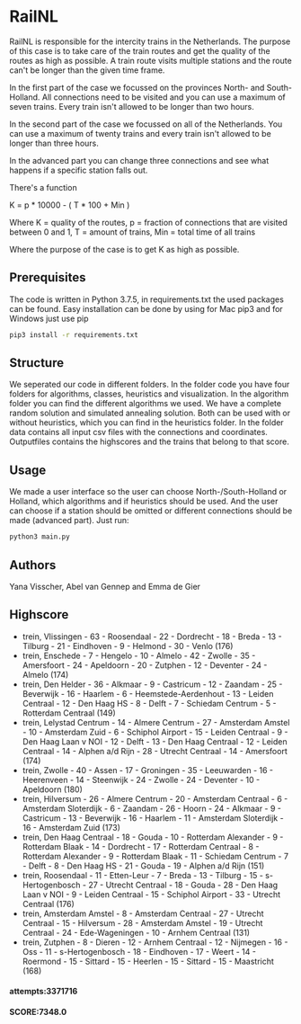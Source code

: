 # RailNL
RailNL is responsible for the intercity trains in the Netherlands. The purpose of this case is to take care of the train routes and get the quality of the routes as high as possible. A train route visits multiple stations and the route can't be longer than the given time frame.

In the first part of the case we focussed on the provinces North- and South-Holland. All connections need to be visited and you can use a maximum of seven trains. Every train isn't allowed to be longer than two hours.

In the second part of the case we focussed on all of the Netherlands. You can use a maximum of twenty trains and every train isn't allowed to be longer than three hours.

In the advanced part you can change three connections and see what happens if a specific station falls out.

There's a function

K = p * 10000 - ( T * 100 + Min )

Where K = quality of the routes, p = fraction of connections that are visited between 0 and 1,
T = amount of trains, Min = total time of all trains

Where the purpose of the case is to get K as high as possible.

## Prerequisites
The code is written in Python 3.7.5, in requirements.txt the used packages can be found.
Easy installation can be done by using for Mac pip3 and for Windows just use pip

```bash
pip3 install -r requirements.txt
```

## Structure
We seperated our code in different folders. In the folder code you have four folders for algorithms, classes, heuristics and visualization. In the algorithm folder you can find the different algorithms we used. We have a complete random solution and simulated annealing solution. Both can be used with or without heuristics, which you can find in the heuristics folder.
In the folder data contains all input csv files with the connections and coordinates. Outputfiles contains the highscores and the
trains that belong to that score.

## Usage
We made a user interface so the user can choose North-/South-Holland or Holland, which algorithms and if heuristics should be used. And the user can choose if a station should be omitted or different connections should be made (advanced part).
Just run:

```bash
python3 main.py
```

## Authors
Yana Visscher, Abel van Gennep and Emma de Gier


## Highscore

- trein, Vlissingen - 63 - Roosendaal - 22 - Dordrecht - 18 - Breda - 13 - Tilburg - 21 - Eindhoven - 9 - Helmond - 30 - Venlo (176)
- trein, Enschede - 7 - Hengelo - 10 - Almelo - 42 - Zwolle - 35 - Amersfoort - 24 - Apeldoorn - 20 - Zutphen - 12 - Deventer - 24 - Almelo (174)
- trein, Den Helder - 36 - Alkmaar - 9 - Castricum - 12 - Zaandam - 25 - Beverwijk - 16 - Haarlem - 6 - Heemstede-Aerdenhout - 13 - Leiden Centraal - 12 - Den Haag HS - 8 - Delft - 7 - Schiedam Centrum - 5 - Rotterdam Centraal (149)
- trein, Lelystad Centrum - 14 - Almere Centrum - 27 - Amsterdam Amstel - 10 - Amsterdam Zuid - 6 - Schiphol Airport - 15 - Leiden Centraal - 9 - Den Haag Laan v NOI - 12 - Delft - 13 - Den Haag Centraal - 12 - Leiden Centraal - 14 - Alphen a/d Rijn - 28 - Utrecht Centraal - 14 - Amersfoort (174)
- trein, Zwolle - 40 - Assen - 17 - Groningen - 35 - Leeuwarden - 16 - Heerenveen - 14 - Steenwijk - 24 - Zwolle - 24 - Deventer - 10 - Apeldoorn (180)
- trein, Hilversum - 26 - Almere Centrum - 20 - Amsterdam Centraal - 6 - Amsterdam Sloterdijk - 6 - Zaandam - 26 - Hoorn - 24 - Alkmaar - 9 - Castricum - 13 - Beverwijk - 16 - Haarlem - 11 - Amsterdam Sloterdijk - 16 - Amsterdam Zuid (173)
- trein, Den Haag Centraal - 18 - Gouda - 10 - Rotterdam Alexander - 9 - Rotterdam Blaak - 14 - Dordrecht - 17 - Rotterdam Centraal - 8 - Rotterdam Alexander - 9 - Rotterdam Blaak - 11 - Schiedam Centrum - 7 - Delft - 8 - Den Haag HS - 21 - Gouda - 19 - Alphen a/d Rijn (151)
- trein, Roosendaal - 11 - Etten-Leur - 7 - Breda - 13 - Tilburg - 15 - s-Hertogenbosch - 27 - Utrecht Centraal - 18 - Gouda - 28 - Den Haag Laan v NOI - 9 - Leiden Centraal - 15 - Schiphol Airport - 33 - Utrecht Centraal (176)
- trein, Amsterdam Amstel - 8 - Amsterdam Centraal - 27 - Utrecht Centraal - 15 - Hilversum - 28 - Amsterdam Amstel - 19 - Utrecht Centraal - 24 - Ede-Wageningen - 10 - Arnhem Centraal (131)
- trein, Zutphen - 8 - Dieren - 12 - Arnhem Centraal - 12 - Nijmegen - 16 - Oss - 11 - s-Hertogenbosch - 18 - Eindhoven - 17 - Weert - 14 - Roermond - 15 - Sittard - 15 - Heerlen - 15 - Sittard - 15 - Maastricht (168)

#### attempts:3371716
#### SCORE:7348.0
